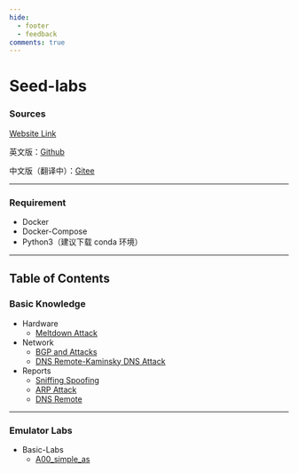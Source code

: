 ```yaml
---
hide:
  - footer
  - feedback
comments: true
---
```

# Seed-labs

### Sources

[Website Link](https://seedsecuritylabs.org)

英文版：[Github](https://github.com/seed-labs/seed-labs)

中文版（翻译中）：[Gitee](https://gitee.com/seedlab/seedlabs-chinese)
***
### Requirement

- Docker
- Docker-Compose
- Python3（建议下载 conda 环境）
***
## Table of Contents

### Basic Knowledge
- Hardware
	- [Meltdown Attack](Knowledge/Hardware/Meltdown%20Attack/)
- Network
	- [BGP and Attacks](Knowledge/Network/BGP%20Basic/)
	- [DNS Remote-Kaminsky DNS Attack](Knowledge/Network/Kaminsky/)
- Reports
	- [Sniffing Spoofing](Knowledge/Reports/Sniffing%20Spoofing/)
	- [ARP Attack](Knowledge/Reports/ARP%20Attack/)
	- [DNS Remote](Knowledge/Reports/DNS%20Remote/)
***
### Emulator Labs

- Basic-Labs
	- [A00_simple_as](Basic-Labs/A00_simple_as/)
